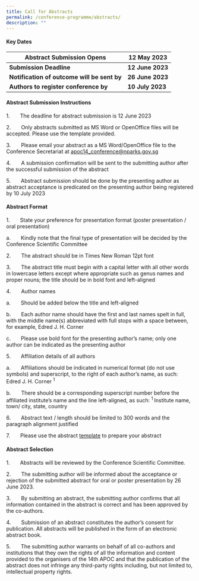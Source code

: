 ```yaml
---
title: Call for Abstracts
permalink: /conference-programme/abstracts/
description: ""
---
```

#### **Key Dates**


| Abstract Submission Opens | 12 May 2023 | 
| -------- | -------- | 
| **Submission Deadline**     | **12 June 2023**     | 
|**Notification of outcome will be sent by**     | **26 June 2023**     |
|**Authors to register conference by**     | **10 July 2023**     |

#### **Abstract Submission Instructions**

1.&nbsp;&nbsp;&nbsp;&nbsp;&nbsp;&nbsp; The deadline for abstract submission is 12 June 2023

2.&nbsp;&nbsp;&nbsp;&nbsp;&nbsp;&nbsp; Only abstracts submitted as MS Word or OpenOffice files will be accepted. Please use the template provided.

3.&nbsp;&nbsp;&nbsp;&nbsp;&nbsp;&nbsp; Please email your abstract as a MS Word/OpenOffice file to the Conference Secretariat at [apoc14\_conference@nparks.gov.sg](mailto:apoc14_conference@nparks.gov.sg)

4.&nbsp;&nbsp;&nbsp;&nbsp;&nbsp;&nbsp; A submission confirmation will be sent to the submitting author after the successful submission of the abstract

5.&nbsp;&nbsp;&nbsp;&nbsp;&nbsp;&nbsp; Abstract submission should be done by the presenting author as abstract acceptance is predicated on the presenting author being registered by 10 July 2023

#### **Abstract Format**

1.&nbsp;&nbsp;&nbsp;&nbsp;&nbsp;&nbsp; State your preference for presentation format (poster presentation / oral presentation)

a.&nbsp;&nbsp;&nbsp;&nbsp;&nbsp;&nbsp; Kindly note that the final type of presentation will be decided by the Conference Scientific Committee

2.&nbsp;&nbsp;&nbsp;&nbsp;&nbsp;&nbsp; The abstract should be in Times New Roman 12pt font

3.&nbsp;&nbsp;&nbsp;&nbsp;&nbsp;&nbsp; The abstract title must begin with a capital letter with all other words in lowercase letters except where appropriate such as genus names and proper nouns; the title should be in bold font and left-aligned

4.&nbsp;&nbsp;&nbsp;&nbsp;&nbsp;&nbsp; Author names

a.&nbsp;&nbsp;&nbsp;&nbsp;&nbsp;&nbsp; Should be added below the title and left-aligned

b.&nbsp;&nbsp;&nbsp;&nbsp;&nbsp;&nbsp; Each author name should have the first and last names spelt in full, with the middle name(s) abbreviated with full stops with a space between, for example, Edred J. H. Corner

c.&nbsp;&nbsp;&nbsp;&nbsp;&nbsp;&nbsp; Please use bold font for the presenting author’s name; only one author can be indicated as the presenting author

5.&nbsp;&nbsp;&nbsp;&nbsp;&nbsp;&nbsp; Affiliation details of all authors

a.&nbsp;&nbsp;&nbsp;&nbsp;&nbsp;&nbsp; Affiliations should be indicated in numerical format (do not use symbols) and superscript, to the right of each author’s name, as such: Edred J. H. Corner <sup>1 </sup>

b.&nbsp;&nbsp;&nbsp;&nbsp;&nbsp;&nbsp; There should be a corresponding superscript number before the affiliated institute’s name and the line left-aligned, as such: <sup>1 </sup> Institute name, town/ city, state, country

6.&nbsp;&nbsp;&nbsp;&nbsp;&nbsp;&nbsp; Abstract text / length should be limited to 300 words and the paragraph alignment justified

7.&nbsp;&nbsp;&nbsp;&nbsp;&nbsp;&nbsp; Please use the abstract [template]() to prepare your abstract

#### **Abstract Selection**

1.&nbsp;&nbsp;&nbsp;&nbsp;&nbsp;&nbsp; Abstracts will be reviewed by the Conference Scientific Committee.

2.&nbsp;&nbsp;&nbsp;&nbsp;&nbsp;&nbsp; The submitting author will be informed about the acceptance or rejection of the submitted abstract for oral or poster presentation by 26 June 2023.

3.&nbsp;&nbsp;&nbsp;&nbsp;&nbsp;&nbsp; By submitting an abstract, the submitting author confirms that all information contained in the abstract is correct and has been approved by the co-authors.

4.&nbsp;&nbsp;&nbsp;&nbsp;&nbsp;&nbsp; Submission of an abstract constitutes the author’s consent for publication. All abstracts will be published in the form of an electronic abstract book.

5.&nbsp;&nbsp;&nbsp;&nbsp;&nbsp;&nbsp; The submitting author warrants on behalf of all co-authors and institutions that they own the rights of all the information and content provided to the organisers of the 14th APOC and that the publication of the abstract does not infringe any third-party rights including, but not limited to, intellectual property rights.